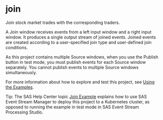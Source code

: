 # join

Join stock market trades with the corresponding traders.

A Join window receives events from a left input window and a right input window. It produces a single output stream of joined events. Joined events are created according to a user-specified join type and user-defined join conditions. 

As this project contains multiple Source windows, when you use the Publish button in test mode, you must publish events for each Source window separately. You cannot publish events to multiple Source windows simultaneously. 

For more information about how to explore and test this project, see [Using the Examples](https://github.com/sassoftware/esp-studio-examples#using-the-examples). 

Tip: The SAS Help Center topic [Join Example](https://documentation.sas.com/?cdcId=espcdc&cdcVersion=default&docsetId=esmuse&docsetTarget=p1fvkzlm2erh7fn1r8t6ljgvyxr7.htm) explains how to use SAS Event Stream Manager to deploy this project to a Kubernetes cluster, as opposed to running the example in test mode in SAS Event Stream Processing Studio.
